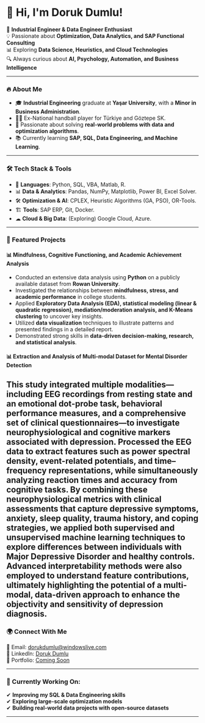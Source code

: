 # 👋 Hi, I'm Doruk Dumlu!

🎯 **Industrial Engineer & Data Engineer Enthusiast**\
💡 Passionate about **Optimization, Data Analytics, and SAP Functional Consulting**\
📊 Exploring **Data Science, Heuristics, and Cloud Technologies**\
🔍 Always curious about **AI, Psychology, Automation, and Business Intelligence**

---

### 🔥 About Me

- 🎓 **Industrial Engineering** graduate at **Yaşar University**, with a **Minor in Business Administration**.
- 🤾‍♂️ Ex-National handball player for Türkiye and Göztepe SK.
- 🚀 Passionate about solving **real-world problems with data and optimization algorithms**.
- 📚 Currently learning **SAP, SQL, Data Engineering, and Machine Learning**.

---

### 🛠 Tech Stack & Tools

- 💾 **Languages**: Python, SQL, VBA, Matlab, R.
- 📊 **Data & Analytics**: Pandas, NumPy, Matplotlib, Power BI, Excel Solver.
- 🛠 **Optimization & AI**: CPLEX, Heuristic Algorithms (GA, PSO), OR-Tools.
- 🏗 **Tools**: SAP ERP, Git, Docker.
- ☁ **Cloud & Big Data**: (Exploring) Google Cloud, Azure.

---

### 📌 Featured Projects

#### 📊 Mindfulness, Cognitive Functioning, and Academic Achievement Analysis

- Conducted an extensive data analysis using **Python** on a publicly available dataset from **Rowan University**.
- Investigated the relationships between **mindfulness, stress, and academic performance** in college students.
- Applied **Exploratory Data Analysis (EDA), statistical modeling (linear & quadratic regression), mediation/moderation analysis, and K-Means clustering** to uncover key insights.
- Utilized **data visualization** techniques to illustrate patterns and presented findings in a detailed report.
- Demonstrated strong skills in **data-driven decision-making, research, and statistical analysis**.

#### 📊 Extraction and Analysis of Multi-modal Dataset for Mental Disorder Detection 

This study integrated multiple modalities—including EEG recordings from resting state and an emotional dot-probe task, behavioral performance measures, and a comprehensive set of clinical questionnaires—to investigate neurophysiological and cognitive markers associated with depression. Processed the EEG data to extract features such as power spectral density, event-related potentials, and time–frequency representations, while simultaneously analyzing reaction times and accuracy from cognitive tasks. By combining these neurophysiological metrics with clinical assessments that capture depressive symptoms, anxiety, sleep quality, trauma history, and coping strategies, we applied both supervised and unsupervised machine learning techniques to explore differences between individuals with Major Depressive Disorder and healthy controls. Advanced interpretability methods were also employed to understand feature contributions, ultimately highlighting the potential of a multi-modal, data-driven approach to enhance the objectivity and sensitivity of depression diagnosis.
---

### 🌍 Connect With Me

📧 Email: [dorukdumlu@windowslive.com](mailto:dorukdumlu@windowslive.com)\
🔗 LinkedIn: [Doruk Dumlu](https://www.linkedin.com/in/doruk-dumlu-2b61b31b5/)\
📂 Portfolio: [Coming Soon](#)

---

### 🎯 Currently Working On:

✔ **Improving my SQL & Data Engineering skills**\
✔ **Exploring large-scale optimization models**\
✔ **Building real-world data projects with open-source datasets**

---

